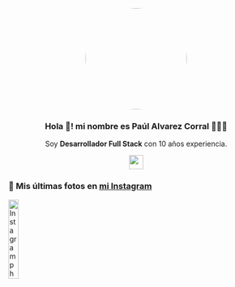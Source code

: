 <p align="center" width="300">
   <img align="center" width="200" src="https://avatars.githubusercontent.com/u/5975878?v=4" style="border-radius: 50%;" />
   <h3 align="center">Hola 👋! mi nombre es Paúl Alvarez Corral 👨🏻‍💻</h3>
</p>

<p align="center">Soy <strong>Desarrollador Full Stack</strong> con 10 años experiencia.</p>
<p align="center">
  <a href="https://www.instagram.com/gatoalvarezc/" target="blank" style="color:#fff;">
    <img align="center" src="https://cdn.jsdelivr.net/npm/simple-icons@3.0.1/icons/instagram.svg" alt="paulalvarezc" height="28px" width="28px" />
  </a>
</p>

### 📸 Mis últimas fotos en [mi Instagram](https://www.instagram.com/gatoalvarezc/)

<a href='https://www.instagram.com/p/CunbfshryxkHJtFSKv07zJD55pMu5NI4mNXfnM0/' target='_blank'>
  <img width='20%' src='https://instagram.fuio35-1.fna.fbcdn.net/v/t51.2885-15/360041824_252520857534177_7299160806052676533_n.jpg?stp=dst-jpg_e15&efg=eyJ2ZW5jb2RlX3RhZyI6ImltYWdlX3VybGdlbi4xMDgweDEwODAuc2RyIn0&_nc_ht=instagram.fuio35-1.fna.fbcdn.net&_nc_cat=109&_nc_ohc=iFBTxyBZhgoAX8fDe_9&edm=ACWDqb8BAAAA&ccb=7-5&ig_cache_key=MzE0NTYwMzc5MDExMDkyNzk3Mg%3D%3D.2-ccb7-5&oh=00_AfB6hXgepGGNxJzSqIvnnfwnk0H1XkfLXmodGIhKbBaGIA&oe=653E443C&_nc_sid=ee9879' alt='Instagram photo' />
</a>
